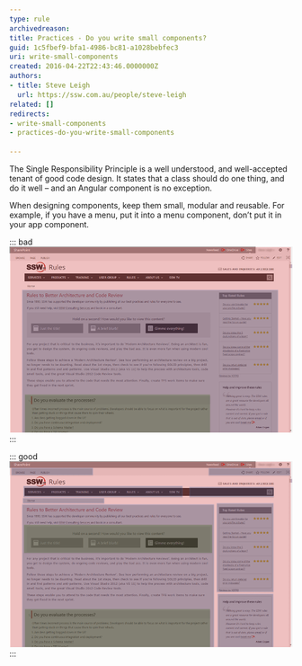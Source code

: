 ```yaml
---
type: rule
archivedreason: 
title: Practices - Do you write small components?
guid: 1c5fbef9-bfa1-4986-bc81-a1028bebfec3
uri: write-small-components
created: 2016-04-22T22:43:46.0000000Z
authors:
- title: Steve Leigh
  url: https://ssw.com.au/people/steve-leigh
related: []
redirects:
- write-small-components
- practices-do-you-write-small-components

---
```


The Single Responsibility Principle is a well understood, and well-accepted tenant of good code design.  It states that a class should do one thing, and do it well – and an Angular component is no exception.

When designing components, keep them small, modular and reusable. For example, if you have a menu, put it into a menu component, don’t put it in your app component.

<!--endintro-->


::: bad  
![Figure: Bad example - Having just 3 components for the page makes it difficult to reuse, maintain and test](comp-1.png)  
:::


::: good  
![Figure: Good example - Splitting up the page into 11 components means they are small and targeted - and thus easy to maintain and test. Components can be reused on other pages](comp-2.png)  
:::
